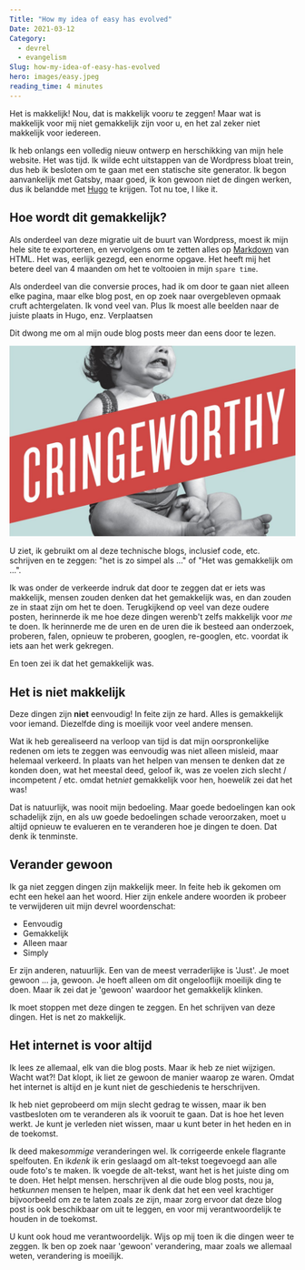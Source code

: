 ```yaml
---
Title: "How my idea of easy has evolved"
Date: 2021-03-12
Category:
  - devrel
  - evangelism
Slug: how-my-idea-of-easy-has-evolved
hero: images/easy.jpeg
reading_time: 4 minutes
---
```


Het is makkelijk! Nou, dat is makkelijk voor*u* te zeggen! Maar wat is makkelijk voor mij niet gemakkelijk zijn voor u, en het zal zeker niet makkelijk voor iedereen.

Ik heb onlangs een volledig nieuw ontwerp en herschikking van mijn hele website. Het was tijd. Ik wilde echt uitstappen van de Wordpress bloat trein, dus heb ik besloten om te gaan met een statische site generator. Ik begon aanvankelijk met Gatsby, maar goed, ik kon gewoon niet de dingen werken, dus ik belandde met [Hugo](https://gohugo.io) te krijgen. Tot nu toe, I like it.

## Hoe wordt dit gemakkelijk?

Als onderdeel van deze migratie uit de buurt van Wordpress, moest ik mijn hele site te exporteren, en vervolgens om te zetten alles op [Markdown](https://www.markdownguide.org) van HTML. Het was, eerlijk gezegd, een enorme opgave. Het heeft mij het betere deel van 4 maanden om het te voltooien in mijn `spare time`.

Als onderdeel van die conversie proces, had ik om door te gaan niet alleen elke pagina, maar elke blog post, en op zoek naar overgebleven opmaak cruft achtergelaten. Ik vond veel van. Plus Ik moest alle beelden naar de juiste plaats in Hugo, enz. Verplaatsen

Dit dwong me om al mijn oude blog posts meer dan eens door te lezen.

![Schreeuwende baby met de banner 'cringeworthy' eroverheen](images/Cringe.jpg)

U ziet, ik gebruikt om al deze technische blogs, inclusief code, etc. schrijven en te zeggen: "het is zo simpel als ..." of "Het was gemakkelijk om ...".

Ik was onder de verkeerde indruk dat door te zeggen dat er iets was makkelijk, mensen zouden denken dat het gemakkelijk was, en dan zouden ze in staat zijn om het te doen. Terugkijkend op veel van deze oudere posten, herinnerde ik me hoe deze dingen werenb't zelfs makkelijk voor _me_ te doen. Ik herinnerde me de uren en de uren die ik besteed aan onderzoek, proberen, falen, opnieuw te proberen, googlen, re-googlen, etc. voordat ik iets aan het werk gekregen.

En toen zei ik dat het gemakkelijk was.

## Het is niet makkelijk

Deze dingen zijn **niet** eenvoudig! In feite zijn ze hard. Alles is gemakkelijk voor iemand. Diezelfde ding is moeilijk voor veel andere mensen.

Wat ik heb gerealiseerd na verloop van tijd is dat mijn oorspronkelijke redenen om iets te zeggen was eenvoudig was niet alleen misleid, maar helemaal verkeerd. In plaats van het helpen van mensen te denken dat ze konden doen, wat het meestal deed, geloof ik, was ze voelen zich slecht / incompetent / etc. omdat het*niet* gemakkelijk voor hen, hoewel*ik* zei dat het was!

Dat is natuurlijk, was nooit mijn bedoeling. Maar goede bedoelingen kan ook schadelijk zijn, en als uw goede bedoelingen schade veroorzaken, moet u altijd opnieuw te evalueren en te veranderen hoe je dingen te doen. Dat denk ik tenminste.

## Verander gewoon

Ik ga niet zeggen dingen zijn makkelijk meer. In feite heb ik gekomen om echt een hekel aan het woord. Hier zijn enkele andere woorden ik probeer te verwijderen uit mijn devrel woordenschat:

- Eenvoudig
- Gemakkelijk
- Alleen maar
- Simply

Er zijn anderen, natuurlijk. Een van de meest verraderlijke is 'Just'. Je moet gewoon ... ja, gewoon. Je hoeft alleen om dit ongelooflijk moeilijk ding te doen. Maar ik zei dat je 'gewoon' waardoor het gemakkelijk klinken.

Ik moet stoppen met deze dingen te zeggen. En het schrijven van deze dingen. Het is net zo makkelijk.

## Het internet is voor altijd

Ik lees ze allemaal, elk van die blog posts. Maar ik heb ze niet wijzigen. Wacht wat?! Dat klopt, ik liet ze gewoon de manier waarop ze waren. Omdat het internet is altijd en je kunt niet de geschiedenis te herschrijven.

Ik heb niet geprobeerd om mijn slecht gedrag te wissen, maar ik ben vastbesloten om te veranderen als ik vooruit te gaan. Dat is hoe het leven werkt. Je kunt je verleden niet wissen, maar u kunt beter in het heden en in de toekomst.

Ik deed make*sommige* veranderingen wel. Ik corrigeerde enkele flagrante spelfouten. En ik*denk* ik erin geslaagd om alt-tekst toegevoegd aan alle oude foto's te maken. Ik voegde de alt-tekst, want het is het juiste ding om te doen. Het helpt mensen. herschrijven al die oude blog posts, nou ja, het*kunnen* mensen te helpen, maar ik denk dat het een veel krachtiger bijvoorbeeld om ze te laten zoals ze zijn, maar zorg ervoor dat deze blog post is ook beschikbaar om uit te leggen, en voor mij verantwoordelijk te houden in de toekomst.

U kunt ook houd me verantwoordelijk. Wijs op mij toen ik die dingen weer te zeggen. Ik ben op zoek naar 'gewoon' verandering, maar zoals we allemaal weten, verandering is moeilijk.
